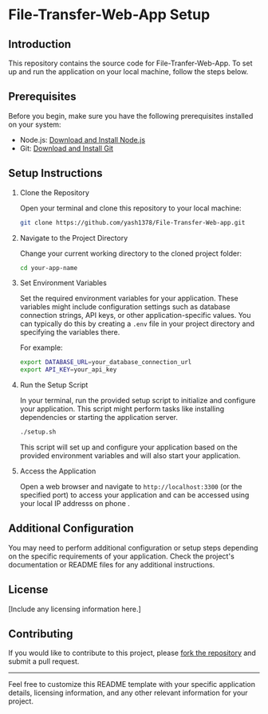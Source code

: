 
# File-Transfer-Web-App Setup

## Introduction

This repository contains the source code for File-Tranfer-Web-App. To set up and run the application on your local machine, follow the steps below.

## Prerequisites

Before you begin, make sure you have the following prerequisites installed on your system:

- Node.js: [Download and Install Node.js](https://nodejs.org/)
- Git: [Download and Install Git](https://git-scm.com/)

## Setup Instructions

1. Clone the Repository

   Open your terminal and clone this repository to your local machine:

   ```bash
   git clone https://github.com/yash1378/File-Transfer-Web-app.git
   ```



2. Navigate to the Project Directory

   Change your current working directory to the cloned project folder:

   ```bash
   cd your-app-name
   ```

3. Set Environment Variables

   Set the required environment variables for your application. These variables might include configuration settings such as database connection strings, API keys, or other application-specific values. You can typically do this by creating a `.env` file in your project directory and specifying the variables there.

   For example:

   ```bash
   export DATABASE_URL=your_database_connection_url
   export API_KEY=your_api_key
   ```

4. Run the Setup Script

   In your terminal, run the provided setup script to initialize and configure your application. This script might perform tasks like installing dependencies or starting the application server.

   ```bash
   ./setup.sh
   ```

   This script will set up and configure your application based on the provided environment variables and will also start your application.



5. Access the Application

   Open a web browser and navigate to `http://localhost:3300` (or the specified port) to access your application and can be accessed using your local IP addresss      on phone .

## Additional Configuration

You may need to perform additional configuration or setup steps depending on the specific requirements of your application. Check the project's documentation or README files for any additional instructions.

## License

[Include any licensing information here.]

## Contributing

If you would like to contribute to this project, please [fork the repository](https://github.com/yash1378/File-Transfer-Web-app/fork) and submit a pull request.

---

Feel free to customize this README template with your specific application details, licensing information, and any other relevant information for your project.
